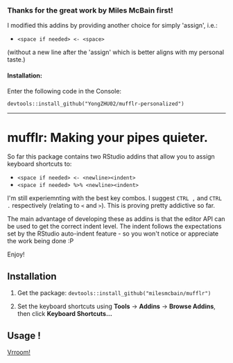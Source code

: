 ### Thanks for the great work by Miles McBain first!

I modified this addins by providing another choice for simply 'assign', i.e.:

-   `<space if needed> <- <space>`

(without a new line after the 'assign' which is better aligns with my personal taste.)

#### Installation:

Enter the following code in the Console:

`devtools::install_github("YongZHU02/mufflr-personalized")`

------------------------------------------------------------------------

# mufflr: Making your pipes quieter.

So far this package contains two RStudio addins that allow you to assign keyboard shortcuts to:

-   `<space if needed> <- <newline><indent>`
-   `<space if needed> %>% <newline><indent>`

I'm still experiemnting with the best key combos. I suggest `CTRL ,` and `CTRL .` respectively (relating to `<` and `>`). This is proving pretty addictive so far.

The main advantage of developing these as addins is that the editor API can be used to get the correct indent level. The indent follows the expectations set by the RStudio auto-indent feature - so you won't notice or appreciate the work being done :P

Enjoy!

## Installation

1.  Get the package: `devtools::install_github("milesmcbain/mufflr")`

2.  Set the keyboard shortcuts using **Tools** -\> **Addins** -\> **Browse Addins**, then click **Keyboard Shortcuts...**

## Usage !

[Vrroom!](https://raw.githubusercontent.com/milesmcbain/mufflr/master/inst/media/mufflr.gif)
